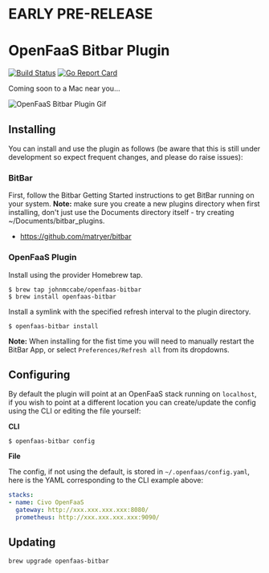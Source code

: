 # EARLY PRE-RELEASE

# OpenFaaS Bitbar Plugin

[![Build Status](https://travis-ci.org/johnmccabe/openfaas-bitbar.svg?branch=master)](https://travis-ci.org/johnmccabe/openfaas-bitbar)
[![Go Report Card](https://goreportcard.com/badge/github.com/johnmccabe/openfaas-bitbar)](https://goreportcard.com/report/github.com/johnmccabe/openfaas-bitbar)

Coming soon to a Mac near you...

![OpenFaaS Bitbar Plugin Gif](assets/screencap.gif)

## Installing

You can install and use the plugin as follows (be aware that this is still under development so expect frequent changes, and please do raise issues):

### BitBar

First, follow the Bitbar Getting Started instructions to get BitBar running on your system. **Note:** make sure you create a new plugins directory when first installing, don't just use the Documents directory itself - try creating ~/Documents/bitbar_plugins.
 - https://github.com/matryer/bitbar


### OpenFaaS Plugin

Install using the provider Homebrew tap.

    $ brew tap johnmccabe/openfaas-bitbar
    $ brew install openfaas-bitbar


Install a symlink with the specified refresh interval to the plugin directory.

    $ openfaas-bitbar install

**Note:** When installing for the fist time you will need to manually restart the BitBar App, or select `Preferences/Refresh all` from its dropdowns. 

## Configuring

By default the plugin will point at an OpenFaaS stack running on `localhost`, if you wish to point at a different location you can create/update the config using the CLI or editing the file yourself:

**CLI**

    $ openfaas-bitbar config

**File**

The config, if not using the default, is stored in `~/.openfaas/config.yaml`, here is the YAML corresponding to the CLI example above:

```yaml
stacks:
- name: Civo OpenFaaS
  gateway: http://xxx.xxx.xxx.xxx:8080/
  prometheus: http://xxx.xxx.xxx.xxx:9090/
```

## Updating

    brew upgrade openfaas-bitbar